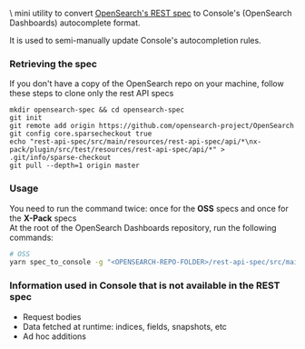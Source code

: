\ mini utility to convert [OpenSearch's REST spec](https://github.com/opensearch-project/OpenSearch/blob/master/rest-api-spec) to Console's (OpenSearch Dashboards) autocomplete format.


It is used to semi-manually update Console's autocompletion rules.

### Retrieving the spec

If you don't have a copy of the OpenSearch repo on your machine, follow these steps to clone only the rest API specs

```
mkdir opensearch-spec && cd opensearch-spec
git init
git remote add origin https://github.com/opensearch-project/OpenSearch
git config core.sparsecheckout true
echo "rest-api-spec/src/main/resources/rest-api-spec/api/*\nx-pack/plugin/src/test/resources/rest-api-spec/api/*" > .git/info/sparse-checkout
git pull --depth=1 origin master
```

### Usage

You need to run the command twice: once for the **OSS** specs and once for the **X-Pack** specs  
At the root of the OpenSearch Dashboards repository, run the following commands:

```sh
# OSS
yarn spec_to_console -g "<OPENSEARCH-REPO-FOLDER>/rest-api-spec/src/main/resources/rest-api-spec/api/*" -d "src/plugins/console/server/lib/spec_definitions/json/generated"

```

### Information used in Console that is not available in the REST spec

* Request bodies
* Data fetched at runtime: indices, fields, snapshots, etc
* Ad hoc additions